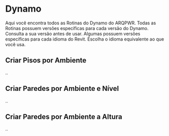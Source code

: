 # Dynamo

Aqui você encontra todos as Rotinas do Dynamo do ARQPWR.
Todas as Rotinas possuem versões específicas para cada versão do Dynamo. Consulta a sua versão antes de usar.
Algumas possuem versões específicas para cada idioma do Revit. Escolha o idioma equivalente ao que você usa.

## Criar Pisos por Ambiente

..

## Criar Paredes por Ambiente e Nível

..

## Criar Paredes por Ambiente a Altura

..
